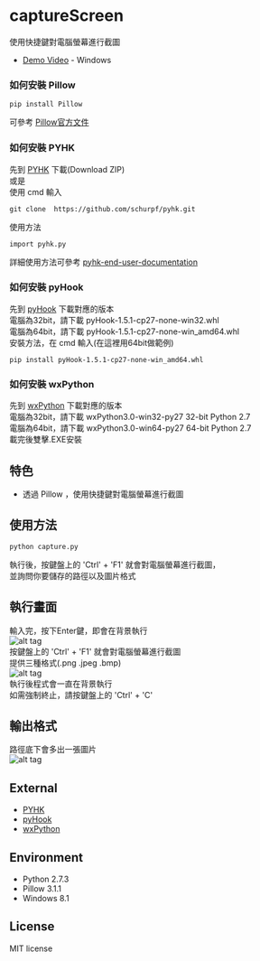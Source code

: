 # captureScreen
使用快捷鍵對電腦螢幕進行截圖
* [Demo Video](https://www.youtube.com/watch?v=7xPDUZlGLcY) - Windows 

### 如何安裝 Pillow
```
pip install Pillow
```
可參考 [ Pillow官方文件 ]( http://pillow.readthedocs.org/en/3.1.x/index.html ) 

### 如何安裝 PYHK
先到  [PYHK](https://github.com/schurpf/pyhk)  下載(Download ZIP) <br>
或是 <br>
使用 cmd 輸入
```
git clone  https://github.com/schurpf/pyhk.git
```
使用方法
```
import pyhk.py
```
詳細使用方法可參考 [pyhk-end-user-documentation](http://schurpf.com/python/python-hotkey-module/pyhk-end-user-documentation/)

### 如何安裝 pyHook
先到  [pyHook](http://www.lfd.uci.edu/~gohlke/pythonlibs/#pyhook)  下載對應的版本 <br>
電腦為32bit，請下載  pyHook-1.5.1-cp27-none-win32.whl<br>
電腦為64bit，請下載  pyHook-1.5.1-cp27-none-win_amd64.whl<br>
安裝方法，在 cmd 輸入(在這裡用64bit做範例)
```
pip install pyHook-1.5.1-cp27-none-win_amd64.whl
```

### 如何安裝 wxPython
先到  [wxPython](http://www.wxpython.org/download.php)  下載對應的版本  <br>
電腦為32bit，請下載  wxPython3.0-win32-py27	32-bit Python 2.7 <br>
電腦為64bit，請下載  wxPython3.0-win64-py27	64-bit Python 2.7 <br>
載完後雙擊.EXE安裝

## 特色
* 透過 Pillow ，使用快捷鍵對電腦螢幕進行截圖

## 使用方法
```
python capture.py
```
執行後，按鍵盤上的 'Ctrl' + 'F1' 就會對電腦螢幕進行截圖，<br>
並詢問你要儲存的路徑以及圖片格式

## 執行畫面
輸入完，按下Enter鍵，即會在背景執行<br>
![alt tag](http://i.imgur.com/jracczI.jpg)<br>
按鍵盤上的 'Ctrl' + 'F1' 就會對電腦螢幕進行截圖<br>
提供三種格式(.png .jpeg .bmp)<br>
![alt tag](http://i.imgur.com/LKVhUyy.jpg)<br>
執行後程式會一直在背景執行<br>
如需強制終止，請按鍵盤上的 'Ctrl' + 'C'<br>

## 輸出格式
路徑底下會多出一張圖片<br>
![alt tag](http://i.imgur.com/BPXq6Mt.jpg)

## External 
* [PYHK](https://github.com/schurpf/pyhk) 
* [pyHook](http://www.lfd.uci.edu/~gohlke/pythonlibs/#pyhook)
* [wxPython](http://www.wxpython.org/download.php) 

## Environment
* Python 2.7.3
* Pillow 3.1.1
* Windows 8.1

## License
MIT license
